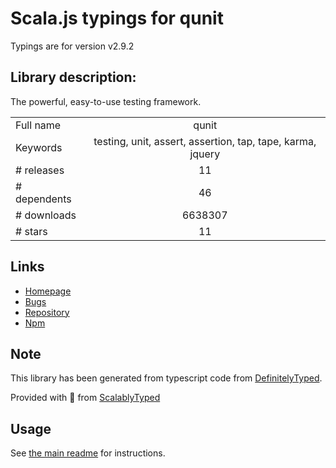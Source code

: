 
# Scala.js typings for qunit

Typings are for version v2.9.2

## Library description:
The powerful, easy-to-use testing framework.

|                    |                 |
| ------------------ | :-------------: |
| Full name          | qunit |
| Keywords           | testing, unit, assert, assertion, tap, tape, karma, jquery |
| # releases         | 11 |
| # dependents       | 46 |
| # downloads        | 6638307 |
| # stars            | 11 |

## Links
- [Homepage](https://qunitjs.com)
- [Bugs](https://github.com/qunitjs/qunit/issues)
- [Repository](https://github.com/qunitjs/qunit)
- [Npm](https://www.npmjs.com/package/qunit)
    


## Note
This library has been generated from typescript code from [DefinitelyTyped](https://definitelytyped.org).

Provided with :purple_heart: from [ScalablyTyped](https://github.com/oyvindberg/ScalablyTyped)

## Usage
See [the main readme](../../readme.md) for instructions.


